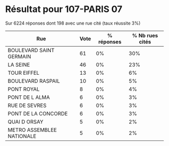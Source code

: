 # Résultat pour 107-PARIS 07

Sur 6224 réponses dont 198 avec une rue cité (taux réussite 3%)

| Rue | Vote | % réponses | % Nb rues cités|
|-----|------|------------|----------------|
| BOULEVARD SAINT GERMAIN | 61 | 0% | 30%|
| LA SEINE | 46 | 0% | 23%|
| TOUR EIFFEL | 13 | 0% | 6%|
| BOULEVARD RASPAIL | 10 | 0% | 5%|
| PONT ROYAL | 8 | 0% | 4%|
| PONT DE L ALMA | 6 | 0% | 3%|
| RUE DE SEVRES | 6 | 0% | 3%|
| PONT DE LA CONCORDE | 6 | 0% | 3%|
| QUAI D ORSAY | 5 | 0% | 2%|
| METRO ASSEMBLEE NATIONALE | 5 | 0% | 2%|
